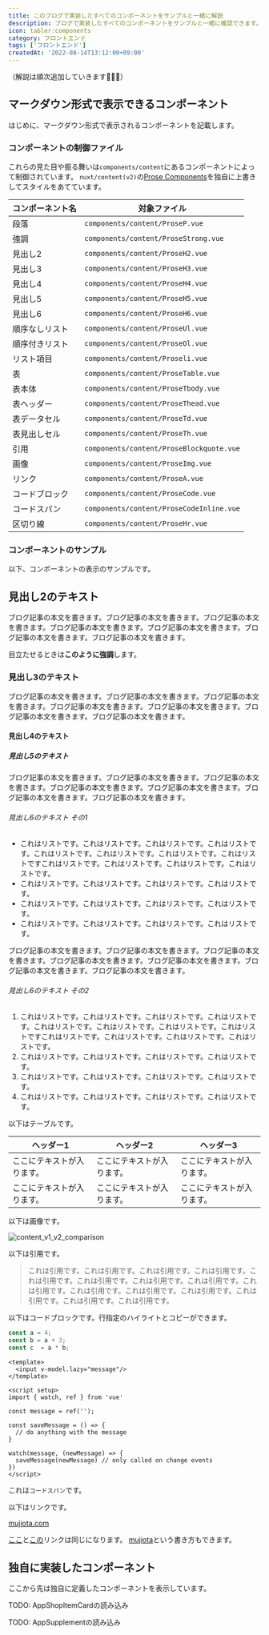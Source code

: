 ```yaml
---
title: このブログで実装したすべてのコンポーネントをサンプルと一緒に解説
description: ブログで実装したすべてのコンポーネントをサンプルと一緒に確認できます。記事ファイルに記述可能なコンポーネントはすべて載せています。
icon: tabler:components
category: フロントエンド
tags: ['フロントエンド']
createdAt: '2022-08-14T13:12:00+09:00'
---
```


（解説は順次追加していきます🙇🏻‍♂️）

## マークダウン形式で表示できるコンポーネント

はじめに、マークダウン形式で表示されるコンポーネントを記載します。

### コンポーネントの制御ファイル

これらの見た目や振る舞いは`components/content`にあるコンポーネントによって制御されています。
`nuxt/content(v2)`の[Prose Components](https://content.nuxtjs.org/api/components/prose)を独自に上書きしてスタイルをあてています。

| コンポーネント名 | 対象ファイル |
| ---- | ---- |
| 段落 | `components/content/ProseP.vue`|
| 強調 | `components/content/ProseStrong.vue`|
| 見出し2 | `components/content/ProseH2.vue`|
| 見出し3 | `components/content/ProseH3.vue`|
| 見出し4 | `components/content/ProseH4.vue`|
| 見出し5 | `components/content/ProseH5.vue`|
| 見出し6 | `components/content/ProseH6.vue`|
| 順序なしリスト | `components/content/ProseUl.vue`|
| 順序付きリスト | `components/content/ProseOl.vue`|
| リスト項目 | `components/content/Proseli.vue`|
| 表 | `components/content/ProseTable.vue`|
| 表本体 | `components/content/ProseTbody.vue`|
| 表ヘッダー | `components/content/ProseThead.vue`|
| 表データセル | `components/content/ProseTd.vue`|
| 表見出しセル | `components/content/ProseTh.vue`|
| 引用 | `components/content/ProseBlockquote.vue`|
| 画像 | `components/content/ProseImg.vue`|
| リンク | `components/content/ProseA.vue`|
| コードブロック | `components/content/ProseCode.vue`|
| コードスパン | `components/content/ProseCodeInline.vue`|
| 区切り線 | `components/content/ProseHr.vue`|

### コンポーネントのサンプル

以下、コンポーネントの表示のサンプルです。

## 見出し2のテキスト

ブログ記事の本文を書きます。ブログ記事の本文を書きます。ブログ記事の本文を書きます。ブログ記事の本文を書きます。ブログ記事の本文を書きます。ブログ記事の本文を書きます。ブログ記事の本文を書きます。

目立たせるときは**このように強調**します。

### 見出し3のテキスト

ブログ記事の本文を書きます。ブログ記事の本文を書きます。ブログ記事の本文を書きます。ブログ記事の本文を書きます。ブログ記事の本文を書きます。ブログ記事の本文を書きます。ブログ記事の本文を書きます。

#### 見出し4のテキスト

##### 見出し5のテキスト

ブログ記事の本文を書きます。ブログ記事の本文を書きます。ブログ記事の本文を書きます。ブログ記事の本文を書きます。ブログ記事の本文を書きます。ブログ記事の本文を書きます。ブログ記事の本文を書きます。

###### 見出し6のテキスト その1

* これはリストです。これはリストです。これはリストです。これはリストです。これはリストです。これはリストです。これはリストです。これはリストですこれはリストです。これはリストです。これはリストです。これはリストです。
* これはリストです。これはリストです。これはリストです。これはリストです。
* これはリストです。これはリストです。これはリストです。これはリストです。
* これはリストです。これはリストです。これはリストです。これはリストです。

ブログ記事の本文を書きます。ブログ記事の本文を書きます。ブログ記事の本文を書きます。ブログ記事の本文を書きます。ブログ記事の本文を書きます。ブログ記事の本文を書きます。ブログ記事の本文を書きます。

###### 見出し6のテキスト その2

1. これはリストです。これはリストです。これはリストです。これはリストです。これはリストです。これはリストです。これはリストです。これはリストですこれはリストです。これはリストです。これはリストです。これはリストです。
1. これはリストです。これはリストです。これはリストです。これはリストです。
1. これはリストです。これはリストです。これはリストです。これはリストです。
1. これはリストです。これはリストです。これはリストです。これはリストです。

以下はテーブルです。

| ヘッダー1 | ヘッダー2 | ヘッダー3 |
| ---- | ---- | ---- |
| ここにテキストが入ります。 | ここにテキストが入ります。 | ここにテキストが入ります。 |
| ここにテキストが入ります。 | ここにテキストが入ります。 | ここにテキストが入ります。 |

以下は画像です。

![content_v1_v2_comparison](article/content_v1_v2_comparison.png)

以下は引用です。

> これは引用です。これは引用です。これは引用です。これは引用です。これは引用です。これは引用です。これは引用です。これは引用です。これは引用です。これは引用です。これは引用です。これは引用です。これは引用です。これは引用です。これは引用です。

以下はコードブロックです。行指定のハイライトとコピーができます。

```ts
const a = 4;
const b = a + 3;
const c  = a * b;
```

```vue [components/content/MyComponent.vue] {2,6-10}
<template>
  <input v-model.lazy="message"/>
</template>

<script setup>
import { watch, ref } from 'vue'

const message = ref('');

const saveMessage = () => {
  // do anything with the message
}

watch(message, (newMessage) => {
  saveMessage(newMessage) // only called on change events
})
</script>
```

これは`コードスパン`です。

以下はリンクです。

[mujiota.com](https://mujiota.com/ "mujiota.com home")

[ここ][mujiota]と[この][mujiota]リンクは同じになります。
[mujiota]という書き方もできます。

[mujiota]: https://mujiota.com/

## 独自に実装したコンポーネント

ここから先は独自に定義したコンポーネントを表示しています。

TODO: AppShopItemCardの読み込み

TODO: AppSupplementの読み込み
